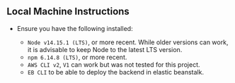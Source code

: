 ## Local Machine Instructions

- Ensure you have the following installed:

    - `Node v14.15.1 (LTS)`, or more recent. While older versions can work, it is advisable to keep Node to the latest LTS version.
    - `npm 6.14.8 (LTS)`, or more recent.
    - `AWS CLI v2`, `V1` can work but was not tested for this project.
    - `EB CLI` to be able to deploy the backend in elastic beanstalk.